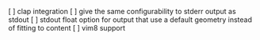 [ ] clap integration
[ ] give the same configurability to stderr output as stdout
[ ] stdout float option for output that use a default geometry instead of
    fitting to content
[ ] vim8 support
